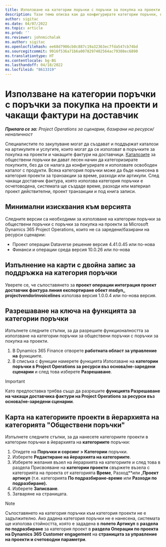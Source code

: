 ```yaml
---
title: Използване на категории поръчки с поръчки за покупка на проекти и чакащи фактури на доставчик
description: Тази тема описва как да конфигурирате категории поръчки, които могат да се използват с поръчки за покупка на проекти и чакащи фактури на доставчици.
author: sigitac
ms.date: 04/07/2022
ms.topic: article
ms.prod: ''
ms.reviewer: johnmichalak
ms.author: sigitac
ms.openlocfilehash: ee68d7906cb0c887c19a32363ec7fda547cb74bd
ms.sourcegitcommit: 9916f536a71b6a0078297402564ac79308ec6890
ms.translationtype: HT
ms.contentlocale: bg-BG
ms.lasthandoff: 04/18/2022
ms.locfileid: "8613319"
---
```

# <a name="use-procurement-categories-with-project-purchase-orders-and-pending-vendor-invoices"></a>Използване на категории поръчки с поръчки за покупка на проекти и чакащи фактури на доставчик

_**Прилага се за:** Project Operations за сценарии, базирани на ресурси/неналичност_

Специалистите по закупуване могат да създават и поддържат каталози на артикулите и услугите, които могат да се използват в поръчките за покупка на проекти и чакащите фактури на доставчици. [Каталозите](/dynamics365/supply-chain/procurement/procurement-catalogs) за обществени поръчки ви дават лесен начин да категоризирате покупките, без да се налага да конфигурирате и използвате освободен каталог с продукти. Всяка категория поръчки може да бъде нанесена в категория проекти за транзакции за време, разходи или артикули. След чакащи доставчик фактура, която използва категория поръчки е осчетоводена, системата ще създаде време, разходи или материал проект действителни, проект транзакции и под книга записи.

## <a name="minimum-version-requirements"></a>Минимални изисквания към версията

Следните версии са необходими за използване на категории поръчки за обществени поръчки с поръчки за покупка на проекти за Microsoft Dynamics 365 Project Operations, които не са заредени/базирани на ресурси сценарии:

- Проект операции Dataverse решение версия 4.41.0.45 или по-нова
- Финанси и операции среда версия 10.0.26 или по-нова

## <a name="run-dual-write-maps-for-procurement-category-support"></a>Изпълнение на карти с двойна запис за поддръжка на категория поръчки

Уверете се, че съпоставянето за **проект операции интеграция проект доставчик фактура линия експортиране обект msdyn\_ projectvendorinvoicelines** използва версия 1.0.0.4 или по-нова версия.

## <a name="enable-the-feature-key-for-procurement-categories"></a>Разрешаване на ключа на функцията за категории поръчки

Изпълнете следните стъпки, за да разрешите функционалността за използване на категории поръчки за обществени поръчки с поръчки за покупка на проекти.

1. В Dynamics 365 Finance отворете **работната област за управление на** функциите.
1. В списъка с функции намерете функцията Използване на **категории поръчки в Project Operations за ресурси въз основа/не-заредени сценарии** и след това изберете **Разрешаване**.

> [!IMPORTANT]
> Като предпоставка трябва също да разрешите **функцията Разрешаване на чакащи доставчика фактури на Project Operations за ресурси въз основа/не-заредени сценарии**.

## <a name="map-project-categories-in-the-procurement-category-hierarchy"></a>Карта на категориите проекти в йерархията на категорията "Обществени поръчки"

Изпълнете следните стъпки, за да нанесете категориите проекти в категории поръчки в йерархията на **категориите** поръчки:

1. Отидете на **Поръчки и сорсинг \> Категории** поръчки.
1. Изберете **Редактиране на йерархията на категориите**.
1. Изберете желания възел на йерархията на категориите и след това в раздела Присвояване на **категории проекти** свържете възела с категорията на проекта от категорията **Време**, Разход**или **,Проект артикул** (т.е. категорията **По подразбиране-време** или **Разходи по подразбиране).**
1. Изберете **Записване**.
1. Затваряне на страницата.

> [!NOTE]
> Съпоставянето на категория поръчки към категория проекти не е задължително. Ако дадена категория поръчки не е нанесена, системата ще използва стойността, която е зададена в **полето Артикул** в **раздела по подразбиране** за категория проект в **раздела Операции по проекта на Dynamics 365 Customer engagement** на **страницата за управление на проекти и счетоводни параметри**.
